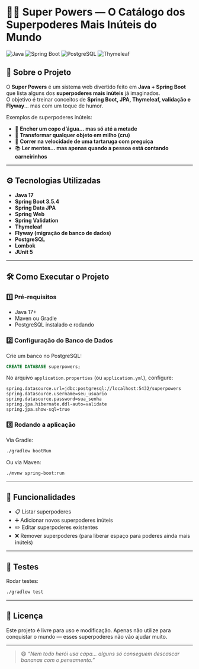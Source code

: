 # 🦸‍♂️ Super Powers — O Catálogo dos Superpoderes Mais Inúteis do Mundo

![Java](https://img.shields.io/badge/Java_17-%23ED8B00.svg?style=for-the-badge&logo=java&logoColor=white)
![Spring Boot](https://img.shields.io/badge/Spring_Boot_3.5.4-%236DB33F.svg?style=for-the-badge&logo=springboot&logoColor=white)
![PostgreSQL](https://img.shields.io/badge/PostgreSQL-%2300f.svg?style=for-the-badge&logo=postgresql&logoColor=white)
![Thymeleaf](https://img.shields.io/badge/Thymeleaf-%23005C0F.svg?style=for-the-badge&logo=thymeleaf&logoColor=white)

## 📌 Sobre o Projeto
O **Super Powers** é um sistema web divertido feito em **Java + Spring Boot** que lista alguns dos **superpoderes mais inúteis** já imaginados.  
O objetivo é treinar conceitos de **Spring Boot, JPA, Thymeleaf, validação e Flyway**... mas com um toque de humor.

Exemplos de superpoderes inúteis:
- 🥤 **Encher um copo d’água... mas só até a metade**
- 🌽 **Transformar qualquer objeto em milho (cru)**
- 🐢 **Correr na velocidade de uma tartaruga com preguiça**
- 📚 **Ler mentes... mas apenas quando a pessoa está contando carneirinhos**

---

## ⚙️ Tecnologias Utilizadas
- **Java 17**
- **Spring Boot 3.5.4**
- **Spring Data JPA**
- **Spring Web**
- **Spring Validation**
- **Thymeleaf**
- **Flyway (migração de banco de dados)**
- **PostgreSQL**
- **Lombok**
- **JUnit 5**

---

## 🛠️ Como Executar o Projeto

### 1️⃣ Pré-requisitos
- Java 17+
- Maven ou Gradle
- PostgreSQL instalado e rodando

### 2️⃣ Configuração do Banco de Dados
Crie um banco no PostgreSQL:
```sql
CREATE DATABASE superpowers;
```

No arquivo `application.properties` (ou `application.yml`), configure:
```properties
spring.datasource.url=jdbc:postgresql://localhost:5432/superpowers
spring.datasource.username=seu_usuario
spring.datasource.password=sua_senha
spring.jpa.hibernate.ddl-auto=validate
spring.jpa.show-sql=true
```

### 3️⃣ Rodando a aplicação
Via Gradle:
```bash
./gradlew bootRun
```

Ou via Maven:
```bash
./mvnw spring-boot:run
```

---

## 🚀 Funcionalidades
- 📋 Listar superpoderes
- ➕ Adicionar novos superpoderes inúteis
- ✏️ Editar superpoderes existentes
- ❌ Remover superpoderes (para liberar espaço para poderes ainda mais inúteis)

---

## 🧪 Testes
Rodar testes:
```bash
./gradlew test
```

---

## 📄 Licença
Este projeto é livre para uso e modificação. Apenas não utilize para conquistar o mundo — esses superpoderes não vão ajudar muito.

---

> 😄 *“Nem todo herói usa capa... alguns só conseguem descascar bananas com o pensamento.”*
